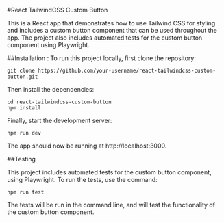 #React TailwindCSS Custom Button

This is a React app that demonstrates how to use Tailwind CSS for styling and includes a custom button component that can be used throughout the app. The project also includes automated tests for the custom button component using Playwright.

##Installation :
To run this project locally, first clone the repository:

```
git clone https://github.com/your-username/react-tailwindcss-custom-button.git
```

Then install the dependencies:

```
cd react-tailwindcss-custom-button
npm install
```

Finally, start the development server:

```
npm run dev
```

The app should now be running at http://localhost:3000.

##Testing

This project includes automated tests for the custom button component, using Playwright. To run the tests, use the command:

```
npm run test
```

The tests will be run in the command line, and will test the functionality of the custom button component.







